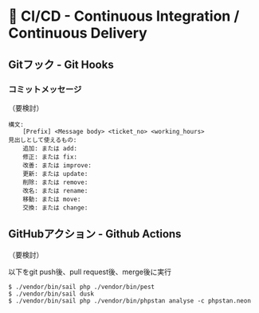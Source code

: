 # 🚚 CI/CD - Continuous Integration / Continuous Delivery

## Gitフック - Git Hooks

### コミットメッセージ

（要検討）

```
構文:
    [Prefix] <Message body> <ticket_no> <working_hours>
見出しとして使えるもの:
    追加: または add:
    修正: または fix:
    改善: または improve:
    更新: または update:
    削除: または remove:
    改名: または rename:
    移動: または move:
    交換: または change:
```

## GitHubアクション - Github Actions

（要検討）

以下をgit push後、pull request後、merge後に実行
```
$ ./vendor/bin/sail php ./vendor/bin/pest
$ ./vendor/bin/sail dusk
$ ./vendor/bin/sail php ./vendor/bin/phpstan analyse -c phpstan.neon
```
